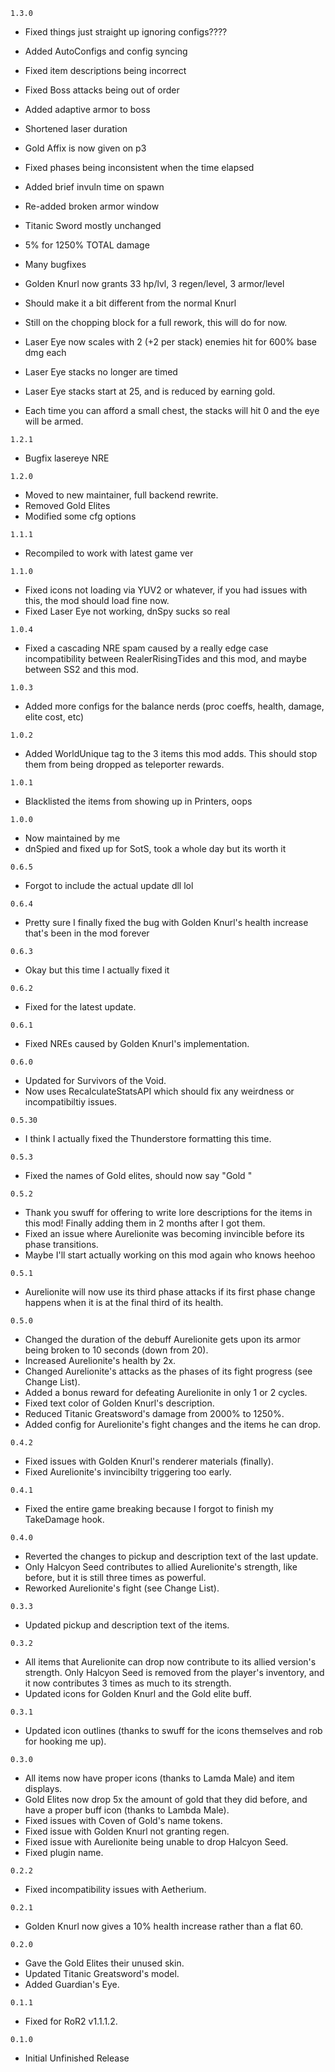 `1.3.0`

- Fixed things just straight up ignoring configs???? 
- Added AutoConfigs and config syncing
- Fixed item descriptions being incorrect

- Fixed Boss attacks being out of order
- Added adaptive armor to boss
- Shortened laser duration
- Gold Affix is now given on p3
- Fixed phases being inconsistent when the time elapsed
- Added brief invuln time on spawn
- Re-added broken armor window

- Titanic Sword mostly unchanged
- 5% for 1250% TOTAL damage
- Many bugfixes

- Golden Knurl now grants 33 hp/lvl, 3 regen/level, 3 armor/level
- Should make it a bit different from the normal Knurl
- Still on the chopping block for a full rework, this will do for now.

- Laser Eye now scales with 2 (+2 per stack) enemies hit for 600% base dmg each
- Laser Eye stacks no longer are timed
- Laser Eye stacks start at 25, and is reduced by earning gold. 
- Each time you can afford a small chest, the stacks will hit 0 and the eye will be armed.

`1.2.1`

- Bugfix lasereye NRE

`1.2.0`

- Moved to new maintainer, full backend rewrite.
- Removed Gold Elites
- Modified some cfg options

`1.1.1`
- Recompiled to work with latest game ver

`1.1.0`
- Fixed icons not loading via YUV2 or whatever, if you had issues with this, the mod should load fine now.
- Fixed Laser Eye not working, dnSpy sucks so real

`1.0.4`
- Fixed a cascading NRE spam caused by a really edge case incompatibility between RealerRisingTides and this mod, and maybe between SS2 and this mod.

`1.0.3`
- Added more configs for the balance nerds (proc coeffs, health, damage, elite cost, etc)

`1.0.2`
- Added WorldUnique tag to the 3 items this mod adds. This should stop them from being dropped as teleporter rewards.

`1.0.1`
- Blacklisted the items from showing up in Printers, oops

`1.0.0`
- Now maintained by me
- dnSpied and fixed up for SotS, took a whole day but its worth it

`0.6.5`
- Forgot to include the actual update dll lol

`0.6.4`
- Pretty sure I finally fixed the bug with Golden Knurl's health increase that's been in the mod forever

`0.6.3`
- Okay but this time I actually fixed it

`0.6.2`
- Fixed for the latest update.

`0.6.1`
- Fixed NREs caused by Golden Knurl's implementation.

`0.6.0`
- Updated for Survivors of the Void.
- Now uses RecalculateStatsAPI which should fix any weirdness or incompatibiltiy issues.

`0.5.30`
- I think I actually fixed the Thunderstore formatting this time.

`0.5.3`
- Fixed the names of Gold elites, should now say "Gold <character name>"

`0.5.2`
- Thank you swuff for offering to write lore descriptions for the items in this mod! Finally adding them in 2 months after I got them.
- Fixed an issue where Aurelionite was becoming invincible before its phase transitions.
- Maybe I'll start actually working on this mod again who knows heehoo

`0.5.1`
- Aurelionite will now use its third phase attacks if its first phase change happens when it is at the final third of its health.

`0.5.0`
- Changed the duration of the debuff Aurelionite gets upon its armor being broken to 10 seconds (down from 20).
- Increased Aurelionite's health by 2x.
- Changed Aurelionite's attacks as the phases of its fight progress (see Change List).
- Added a bonus reward for defeating Aurelionite in only 1 or 2 cycles.
- Fixed text color of Golden Knurl's description.
- Reduced Titanic Greatsword's damage from 2000% to 1250%.
- Added config for Aurelionite's fight changes and the items he can drop.

`0.4.2`
- Fixed issues with Golden Knurl's renderer materials (finally).
- Fixed Aurelionite's invincibilty triggering too early.

`0.4.1`
- Fixed the entire game breaking because I forgot to finish my TakeDamage hook.

`0.4.0`
- Reverted the changes to pickup and description text of the last update.
- Only Halcyon Seed contributes to allied Aurelionite's strength, like before, but it is still three times as powerful.
- Reworked Aurelionite's fight (see Change List).

`0.3.3`
- Updated pickup and description text of the items.

`0.3.2`
- All items that Aurelionite can drop now contribute to its allied version's strength. Only Halcyon Seed is removed from the player's inventory, and it now contributes 3 times as much to its strength.
- Updated icons for Golden Knurl and the Gold elite buff.

`0.3.1`
- Updated icon outlines (thanks to swuff for the icons themselves and rob for hooking me up).

`0.3.0`
- All items now have proper icons (thanks to Lamda Male) and item displays.
- Gold Elites now drop 5x the amount of gold that they did before, and have a proper buff icon (thanks to Lambda Male).
- Fixed issues with Coven of Gold's name tokens.
- Fixed issue with Golden Knurl not granting regen.
- Fixed issue with Aurelionite being unable to drop Halcyon Seed.
- Fixed plugin name.

`0.2.2`
- Fixed incompatibility issues with Aetherium.

`0.2.1`
- Golden Knurl now gives a 10% health increase rather than a flat 60.

`0.2.0`
- Gave the Gold Elites their unused skin.
- Updated Titanic Greatsword's model.
- Added Guardian's Eye.

`0.1.1`
- Fixed for RoR2 v1.1.1.2.

`0.1.0`
- Initial Unfinished Release